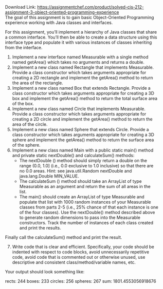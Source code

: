 Download Link: https://assignmentchef.com/product/solved-cis-212-assignment-3-object-oriented-programming-experience
<br>
The goal of this assignment is to gain basic Object-Oriented Programming experience working with Java classes and interfaces.

For this assignment, you’ll implement a hierarchy of Java classes that share a common interface.  You’ll then be able to create a data structure using this interface type and populate it with various instances of classes inheriting from the interface.

<ol>

 <li> Implement a new interface named Measurable with a single method named getArea() which takes no arguments and returns a double.</li>

 <li> Implement a new class named Rectangle that implements Measurable. Provide a class constructor which takes arguments appropriate for creating a 2D rectangle and implement the getArea() method to return the area of the rectangle.</li>

 <li> Implement a new class named Box that extends Rectangle. Provide a class constructor which takes arguments appropriate for creating a 3D box and implement the getArea() method to return the total surface area of the box.</li>

 <li> Implement a new class named Circle that implements Measurable. Provide a class constructor which takes arguments appropriate for creating a 2D circle and implement the getArea() method to return the area of the circle.</li>

 <li> Implement a new class named Sphere that extends Circle. Provide a class constructor which takes arguments appropriate for creating a 3D sphere and implement the getArea() method to return the surface area of the sphere.</li>

 <li> Implement a new class named Main with a public static main() method and private static nextDouble() and calculateSum() methods:

  <ul>

   <li> The nextDouble () method should simply return a double on the range (0.0, 1.0] (i.e., 0.0 exclusive to 1.0 inclusive) so that there are no 0.0 areas. Hint: see java.util.Random nextDouble and java.lang.Double MIN_VALUE.</li>

   <li> The calculateSum () method should take an ArrayList of type Measurable as an argument and return the sum of all areas in the list.</li>

   <li> The main() should create an ArrayList of type Measurable and populate that list with 1000 random instances of your Measurable classes from parts 2-5 (i.e., 25% chance of that each instance is one of the four classes). Use the nextDouble() method described above to generate random dimensions to pass into the Measurable constructors. Track the number of instances of each class created and print the results.</li>

  </ul></li>

</ol>

Finally call the calculateSum() method and print the result.

<ol start="7">

 <li> Write code that is clear and efficient. Specifically, your code should be indented with respect to code blocks, avoid unnecessarily repetitive code, avoid code that is commented out or otherwise unused, use descriptive and consistent class/method/variable names, etc.</li>

</ol>

Your output should look something like:

rects: 244 boxes: 233 circles: 256 spheres: 267 sum: 1801.4553056918676